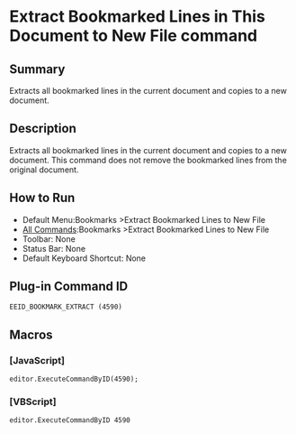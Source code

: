 # Extract Bookmarked Lines in This Document to New File command

## Summary

Extracts all bookmarked lines in the current document and copies to a new document.

## Description

Extracts all bookmarked lines in the current document and copies to a new document. This command does not remove the bookmarked lines from the original document.

## How to Run

- Default Menu:Bookmarks \>Extract Bookmarked Lines to New File
- [All Commands](../tools/all_commands):Bookmarks \>Extract Bookmarked Lines to New File
- Toolbar: None
- Status Bar: None
- Default Keyboard Shortcut: None

## Plug-in Command ID

```
EEID_BOOKMARK_EXTRACT (4590)```

## Macros

### \[JavaScript\]

```
editor.ExecuteCommandByID(4590);
```

### \[VBScript\]

```
editor.ExecuteCommandByID 4590
```
